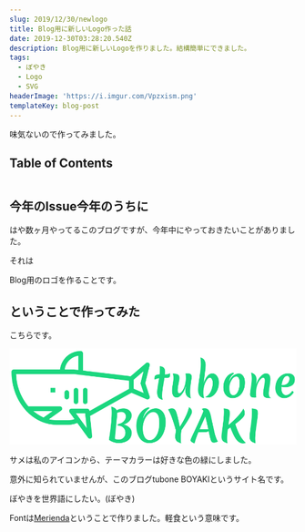 ```yaml
---
slug: 2019/12/30/newlogo
title: Blog用に新しいLogo作った話
date: 2019-12-30T03:28:20.540Z
description: Blog用に新しいLogoを作りました。結構簡単にできました。
tags:
  - ぼやき
  - Logo
  - SVG
headerImage: 'https://i.imgur.com/Vpzxism.png'
templateKey: blog-post
---
```

味気ないので作ってみました。


## Table of Contents

```toc

```

## 今年のIssue今年のうちに

はや数ヶ月やってるこのブログですが、今年中にやっておきたいことがありました。

それは

Blog用のロゴを作ることです。

## ということで作ってみた

こちらです。

![logo](/assets/logo3.svg)

サメは私のアイコンから、テーマカラーは好きな色の緑にしました。

意外に知られていませんが、このブログtubone BOYAKIというサイト名です。

ぼやきを世界語にしたい。(ぼやき)

Fontは[Merienda](https://www.fontsquirrel.com/fonts/merienda)ということで作りました。軽食という意味です。

